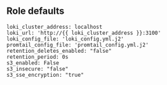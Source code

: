 
```{include} ../../../roles/loki/README.md
```

## Role defaults

```
loki_cluster_address: localhost
loki_url: 'http://{{ loki_cluster_address }}:3100'
loki_config_file: 'loki_config.yml.j2'
promtail_config_file: 'promtail_config.yml.j2'
retention_deletes_enabled: "false"
retention_period: 0s
s3_enabled: False
s3_insecure: "false"
s3_sse_encryption: "true"
